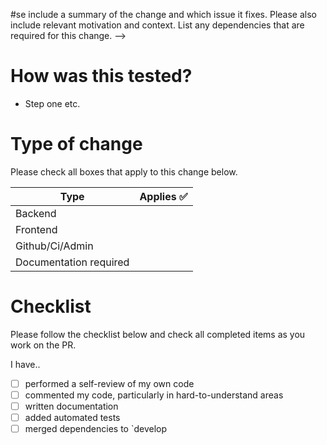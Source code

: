 #se include a summary of the change and which issue it fixes. Please also include relevant motivation and context. List any dependencies that are required for this change. -->

# How was this tested?

<!-- Please describe the tests that you ran to verify your changes. Provide instructions, so we can reproduce. Please also list any relevant details for your test configuration. -->
* Step one etc.

# Type of change

Please check all boxes that apply to this change below.

| Type                     | Applies ✅|
| ------------------------ | :-------: |
| Backend                  |           |
| Frontend                 |           |
| Github/Ci/Admin          |           |
| Documentation required   |           |

# Checklist

Please follow the checklist below and check all completed items as you work on the PR.

I have..
- [ ] performed a self-review of my own code
- [ ] commented my code, particularly in hard-to-understand areas
- [ ] written documentation
- [ ] added automated tests
- [ ] merged dependencies to `develop
